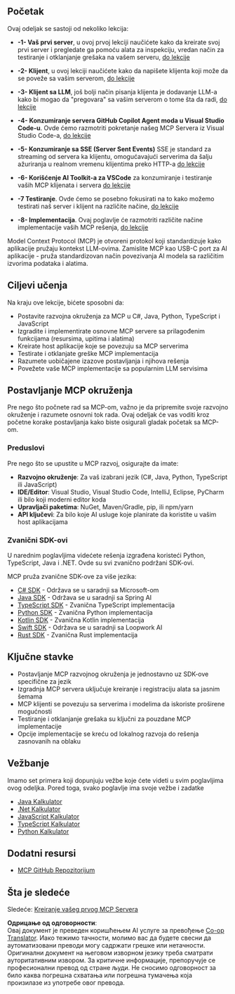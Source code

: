 <!--
CO_OP_TRANSLATOR_METADATA:
{
  "original_hash": "8fdd5786214b32ad33d8b5cf9012a0f7",
  "translation_date": "2025-05-17T08:15:52+00:00",
  "source_file": "03-GettingStarted/README.md",
  "language_code": "sr"
}
-->
## Početak

Ovaj odeljak se sastoji od nekoliko lekcija:

- **-1- Vaš prvi server**, u ovoj prvoj lekciji naučićete kako da kreirate svoj prvi server i pregledate ga pomoću alata za inspekciju, vredan način za testiranje i otklanjanje grešaka na vašem serveru, [do lekcije](/03-GettingStarted/01-first-server/README.md)

- **-2- Klijent**, u ovoj lekciji naučićete kako da napišete klijenta koji može da se poveže sa vašim serverom, [do lekcije](/03-GettingStarted/02-client/README.md)

- **-3- Klijent sa LLM**, još bolji način pisanja klijenta je dodavanje LLM-a kako bi mogao da "pregovara" sa vašim serverom o tome šta da radi, [do lekcije](/03-GettingStarted/03-llm-client/README.md)

- **-4- Konzumiranje servera GitHub Copilot Agent moda u Visual Studio Code-u**. Ovde ćemo razmotriti pokretanje našeg MCP Servera iz Visual Studio Code-a, [do lekcije](/03-GettingStarted/04-vscode/README.md)

- **-5- Konzumiranje sa SSE (Server Sent Events)** SSE je standard za streaming od servera ka klijentu, omogućavajući serverima da šalju ažuriranja u realnom vremenu klijentima preko HTTP-a [do lekcije](/03-GettingStarted/05-sse-server/README.md)

- **-6- Korišćenje AI Toolkit-a za VSCode** za konzumiranje i testiranje vaših MCP klijenata i servera [do lekcije](/03-GettingStarted/06-aitk/README.md)

- **-7 Testiranje**. Ovde ćemo se posebno fokusirati na to kako možemo testirati naš server i klijent na različite načine, [do lekcije](/03-GettingStarted/07-testing/README.md)

- **-8- Implementacija**. Ovaj poglavlje će razmotriti različite načine implementacije vaših MCP rešenja, [do lekcije](/03-GettingStarted/08-deployment/README.md)

Model Context Protocol (MCP) je otvoreni protokol koji standardizuje kako aplikacije pružaju kontekst LLM-ovima. Zamislite MCP kao USB-C port za AI aplikacije - pruža standardizovan način povezivanja AI modela sa različitim izvorima podataka i alatima.

## Ciljevi učenja

Na kraju ove lekcije, bićete sposobni da:

- Postavite razvojna okruženja za MCP u C#, Java, Python, TypeScript i JavaScript
- Izgradite i implementirate osnovne MCP servere sa prilagođenim funkcijama (resursima, upitima i alatima)
- Kreirate host aplikacije koje se povezuju sa MCP serverima
- Testirate i otklanjate greške MCP implementacija
- Razumete uobičajene izazove postavljanja i njihova rešenja
- Povežete vaše MCP implementacije sa popularnim LLM servisima

## Postavljanje MCP okruženja

Pre nego što počnete rad sa MCP-om, važno je da pripremite svoje razvojno okruženje i razumete osnovni tok rada. Ovaj odeljak će vas voditi kroz početne korake postavljanja kako biste osigurali gladak početak sa MCP-om.

### Preduslovi

Pre nego što se upustite u MCP razvoj, osigurajte da imate:

- **Razvojno okruženje**: Za vaš izabrani jezik (C#, Java, Python, TypeScript ili JavaScript)
- **IDE/Editor**: Visual Studio, Visual Studio Code, IntelliJ, Eclipse, PyCharm ili bilo koji moderni editor koda
- **Upravljači paketima**: NuGet, Maven/Gradle, pip, ili npm/yarn
- **API ključevi**: Za bilo koje AI usluge koje planirate da koristite u vašim host aplikacijama

### Zvanični SDK-ovi

U narednim poglavljima videćete rešenja izgrađena koristeći Python, TypeScript, Java i .NET. Ovde su svi zvanično podržani SDK-ovi.

MCP pruža zvanične SDK-ove za više jezika:
- [C# SDK](https://github.com/modelcontextprotocol/csharp-sdk) - Održava se u saradnji sa Microsoft-om
- [Java SDK](https://github.com/modelcontextprotocol/java-sdk) - Održava se u saradnji sa Spring AI
- [TypeScript SDK](https://github.com/modelcontextprotocol/typescript-sdk) - Zvanična TypeScript implementacija
- [Python SDK](https://github.com/modelcontextprotocol/python-sdk) - Zvanična Python implementacija
- [Kotlin SDK](https://github.com/modelcontextprotocol/kotlin-sdk) - Zvanična Kotlin implementacija
- [Swift SDK](https://github.com/modelcontextprotocol/swift-sdk) - Održava se u saradnji sa Loopwork AI
- [Rust SDK](https://github.com/modelcontextprotocol/rust-sdk) - Zvanična Rust implementacija

## Ključne stavke

- Postavljanje MCP razvojnog okruženja je jednostavno uz SDK-ove specifične za jezik
- Izgradnja MCP servera uključuje kreiranje i registraciju alata sa jasnim šemama
- MCP klijenti se povezuju sa serverima i modelima da iskoriste proširene mogućnosti
- Testiranje i otklanjanje grešaka su ključni za pouzdane MCP implementacije
- Opcije implementacije se kreću od lokalnog razvoja do rešenja zasnovanih na oblaku

## Vežbanje

Imamo set primera koji dopunjuju vežbe koje ćete videti u svim poglavljima ovog odeljka. Pored toga, svako poglavlje ima svoje vežbe i zadatke

- [Java Kalkulator](./samples/java/calculator/README.md)
- [.Net Kalkulator](../../../03-GettingStarted/samples/csharp)
- [JavaScript Kalkulator](./samples/javascript/README.md)
- [TypeScript Kalkulator](./samples/typescript/README.md)
- [Python Kalkulator](../../../03-GettingStarted/samples/python)

## Dodatni resursi

- [MCP GitHub Repozitorijum](https://github.com/microsoft/mcp-for-beginners)

## Šta je sledeće

Sledeće: [Kreiranje vašeg prvog MCP Servera](/03-GettingStarted/01-first-server/README.md)

**Одрицање од одговорности**:  
Овај документ је преведен коришћењем AI услуге за превођење [Co-op Translator](https://github.com/Azure/co-op-translator). Иако тежимо тачности, молимо вас да будете свесни да аутоматизовани преводи могу садржати грешке или нетачности. Оригинални документ на његовом изворном језику треба сматрати ауторитативним извором. За критичне информације, препоручује се професионални превод од стране људи. Не сносимо одговорност за било каква погрешна схватања или погрешна тумачења која произилазе из употребе овог превода.